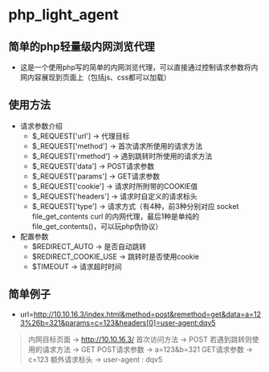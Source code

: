 # php_light_agent
## 简单的php轻量级内网浏览代理
* 这是一个使用php写的简单的内网浏览代理，可以直接通过控制请求参数将内网内容展现到页面上（包括js、css都可以加载）
## 使用方法
* 请求参数介绍
  * $_REQUEST['url'] -> 代理目标
  * $_REQUEST['method'] -> 首次请求所使用的请求方法
  * $_REQUEST['rmethod'] -> 遇到跳转时所使用的请求方法
  * $_REQUEST['data'] -> POST请求参数
  * $_REQUEST['params'] -> GET请求参数
  * $_REQUEST['cookie'] -> 请求时所附带的COOKIE值
  * $_REQUEST['headers'] -> 请求时自定义的请求标头
  * $_REQUEST['type'] -> 请求方式（有4种，前3种分别对应 socket file_get_contents curl 的内网代理，最后1种是单纯的file_get_contents()，可以玩php伪协议）
* 配置参数
  * $REDIRECT_AUTO -> 是否自动跳转
  * $REDIRECT_COOKIE_USE -> 跳转时是否使用cookie
  * $TIMEOUT -> 请求超时时间
## 简单例子
* url=http://10.10.16.3/index.html&method=post&remethod=get&data=a=123%26b=321&params=c=123&headers[0]=user-agent:dqv5
>内网目标页面 -> http://10.10.16.3/
>首次访问方法 -> POST
>若遇到跳转则使用的请求方法 -> GET
>POST请求参数 -> a=123&b=321
>GET请求参数 -> c=123
>额外请求标头 -> user-agent : dqv5
